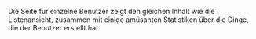 Die Seite für einzelne Benutzer zeigt den gleichen Inhalt wie die Listenansicht, zusammen mit einige amüsanten Statistiken über die Dinge, die der Benutzer erstellt hat.